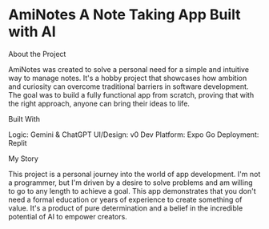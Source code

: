 # AmiNotes A Note Taking App Built with AI
About the Project

AmiNotes was created to solve a personal need for a simple and intuitive way to manage notes. It's a hobby project that showcases how ambition and curiosity can overcome traditional barriers in software development. The goal was to build a fully functional app from scratch, proving that with the right approach, anyone can bring their ideas to life.

Built With

Logic:
Gemini & ChatGPT
UI/Design: v0 Dev
Platform: Expo Go
Deployment: Replit

My Story

This project is a personal journey into the world of app development. I'm not a programmer, but I'm driven by a desire to solve problems and am willing to go to any length to achieve a goal. This app demonstrates that you don't need a formal education or years of experience to create something of value. It's a product of pure determination and a belief in the incredible potential of AI to empower creators.
